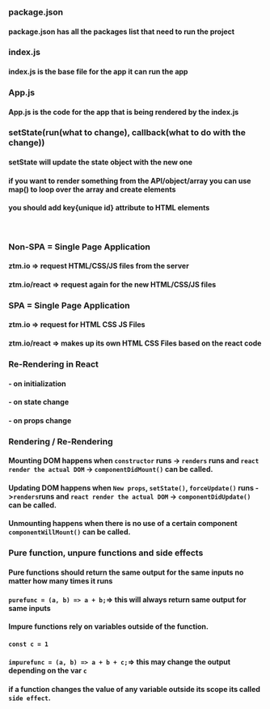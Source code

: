 ### package.json

#### package.json has all the packages list that need to run the project

### index.js

#### index.js is the base file for the app it can run the app

### App.js

#### App.js is the code for the app that is being rendered by the index.js

### setState(run(what to change), callback(what to do with the change))

#### setState will update the state object with the new one

#### if you want to render something from the API/object/array you can use map() to loop over the array and create elements

#### you should add key{unique id} attribute to HTML elements

<br/>

### Non-SPA = Single Page Application

#### ztm.io => request HTML/CSS/JS files from the server

#### ztm.io/react => request again for the new HTML/CSS/JS files

### SPA = Single Page Application

#### ztm.io => request for HTML CSS JS Files

#### ztm.io/react => makes up its own HTML CSS Files based on the react code

### Re-Rendering in React

#### - on initialization

#### - on state change

#### - on props change

### Rendering / Re-Rendering

#### Mounting DOM happens when `constructor` runs -> `renders` runs and `react render the actual DOM` -> `componentDidMount()` can be called.

#### Updating DOM happens when `New props`, `setState()`, `forceUpdate()` runs ->`renders`runs and `react render the actual DOM` -> `componentDidUpdate()` can be called.

#### Unmounting happens when there is no use of a certain component `componentWillMount()` can be called.

### Pure function, unpure functions and side effects

#### Pure functions should return the same output for the same inputs no matter how many times it runs

#### `purefunc = (a, b) => a + b;`=> this will always return same output for same inputs

#### Impure functions rely on variables outside of the function.

#### `const c = 1`

#### `impurefunc = (a, b) => a + b + c;`=> this may change the output depending on the var `c`

#### if a function changes the value of any variable outside its scope its called `side effect`.
